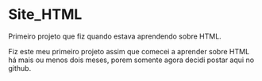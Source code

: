 # Site_HTML
Primeiro projeto que fiz quando estava aprendendo sobre HTML.

Fiz este meu primeiro projeto assim que comecei a aprender sobre HTML há mais ou menos dois meses, porem somente agora decidi postar aqui no github. 
